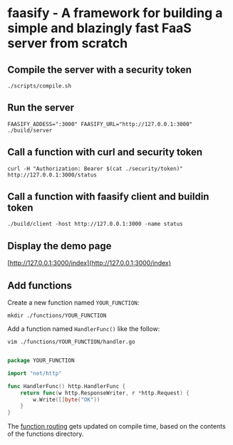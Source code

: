 # faasify - A framework for building a simple and blazingly fast FaaS server from scratch

## Compile the server with a security token

    ./scripts/compile.sh

## Run the server

    FAASIFY_ADDESS=":3000" FAASIFY_URL="http://127.0.0.1:3000" ./build/server

## Call a function with curl and security token

    curl -H "Authorization: Bearer $(cat ./security/token)" http://127.0.0.1:3000/status

## Call a function with faasify client and buildin token

    ./build/client -host http://127.0.0.1:3000 -name status

## Display the demo page

[http://127.0.0.1:3000/index](http://127.0.0.1:3000/index)

## Add functions

Create a new function named <code>YOUR_FUNCTION</code>:

    mkdir ./functions/YOUR_FUNCTION

Add a function named <code>HandlerFunc()</code> like the follow:
    
    vim ./functions/YOUR_FUNCTION/handler.go

```go

package YOUR_FUNCTION

import "net/http"

func HandlerFunc() http.HandlerFunc {
	return func(w http.ResponseWriter, r *http.Request) {
		w.Write([]byte("OK"))
	}
}
```

The [function routing](/internal/http/server/router.go) gets updated on compile time, based on the contents of the functions directory.
